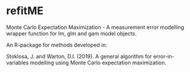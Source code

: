 # refitME
Monte Carlo Expectation Maximization - A measurement error modelling wrapper function for lm, glm and gam model objects.

An R-package for methods developed in:

Stoklosa, J. and Warton, D.I. (2019). A general algorithm for error-in-variables modelling using Monte Carlo expectation maximization.

